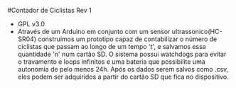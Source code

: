 #Contador de Ciclistas Rev 1

- GPL v3.0
- Através de um Arduino em conjunto com um sensor ultrassonico(HC-SR04) construimos um prototipo capaz de contabilizar o número de ciclistas que passam ao longo de um tempo 't', e salvamos essa quantidade 'n' num cartão SD.
O sistema possui watchdogs para evitar o travamento e loops infinitos e uma bateria que possibilite uma autonomia de pelo menos 24h.
Após os dados serem salvos como .csv, eles podem ser adquiridos a partir do cartão SD que fica no dispositivo.
